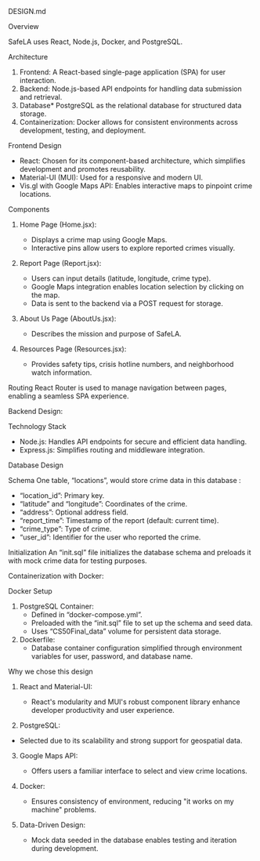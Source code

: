 DESIGN.md

Overview

SafeLA uses React, Node.js, Docker, and PostgreSQL.

Architecture

1. Frontend: A React-based single-page application (SPA) for user interaction.
2. Backend: Node.js-based API endpoints for handling data submission and retrieval.
3. Database* PostgreSQL as the relational database for structured data storage.
4. Containerization: Docker allows for consistent environments across development, testing, and deployment.

Frontend Design

- React: Chosen for its component-based architecture, which simplifies development and promotes reusability.
- Material-UI (MUI): Used for a responsive and modern UI.
- Vis.gl with Google Maps API: Enables interactive maps to pinpoint crime locations.

Components
1. Home Page (Home.jsx):
   - Displays a crime map using Google Maps.
   - Interactive pins allow users to explore reported crimes visually.

2. Report Page (Report.jsx):
   - Users can input details (latitude, longitude, crime type).
   - Google Maps integration enables location selection by clicking on the map.
   - Data is sent to the backend via a POST request for storage.

3. About Us Page (AboutUs.jsx):
   - Describes the mission and purpose of SafeLA.

4. Resources Page (Resources.jsx):
   - Provides safety tips, crisis hotline numbers, and neighborhood watch information.

Routing
React Router is used to manage navigation between pages, enabling a seamless SPA experience.

Backend Design:

Technology Stack
- Node.js: Handles API endpoints for secure and efficient data handling.
- Express.js: Simplifies routing and middleware integration.

Database Design

Schema
One table, “locations”, would store crime data in this database :
- “location_id”: Primary key.
- “latitude” and “longitude”: Coordinates of the crime.
- “address”: Optional address field.
- “report_time”: Timestamp of the report (default: current time).
- “crime_type”: Type of crime.
- “user_id”: Identifier for the user who reported the crime.

Initialization
An “init.sql” file initializes the database schema and preloads it with mock crime data for testing purposes.

Containerization with Docker:

Docker Setup
1. PostgreSQL Container:
   - Defined in “docker-compose.yml”.
   - Preloaded with the “init.sql” file to set up the schema and seed data.
   - Uses “CS50Final_data” volume for persistent data storage.
2. Dockerfile:
   - Database container configuration simplified through environment variables for user, password, and database name.

 
Why we chose this design
1. React and Material-UI:
   - React's modularity and MUI's robust component library enhance developer productivity and user experience.

2. PostgreSQL:
- Selected due to its scalability and strong support for geospatial data.

3. Google Maps API:
   - Offers users a familiar interface to select and view crime locations.

4. Docker:
   - Ensures consistency of environment, reducing "it works on my machine" problems.

5. Data-Driven Design:
   - Mock data seeded in the database enables testing and iteration during development.

